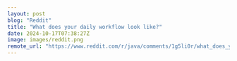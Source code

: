 ```yaml
---
layout: post
blog: "Reddit"
title: "What does your daily workflow look like?"
date: 2024-10-17T07:38:27Z
image: images/reddit.png
remote_url: "https://www.reddit.com/r/java/comments/1g5li0r/what_does_your_daily_workflow_look_like/"
---
```

